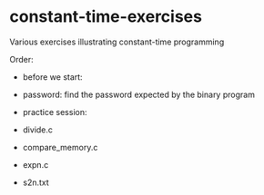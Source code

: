 # constant-time-exercises
Various exercises illustrating constant-time programming

Order:

- before we start:

 - password: find the password expected by the binary program

- practice session:

 - divide.c

 - compare_memory.c

 - expn.c

 - s2n.txt